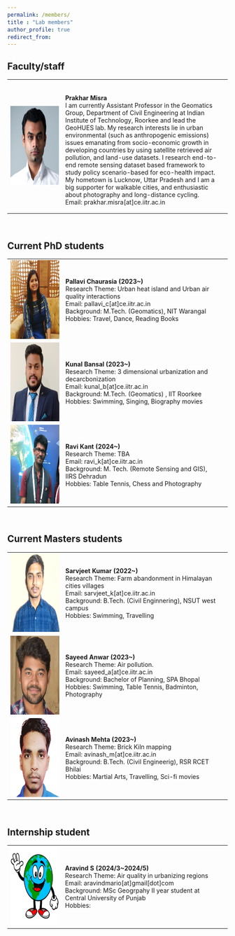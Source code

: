 ```yaml
---
permalink: /members/
title : "Lab members"
author_profile: true
redirect_from: 
---
```


## Faculty/staff 

 <!-- Faculty/staff  -->
<p class="textsectionheader2"> </p>
<table width="100%">
   <tbody>
      <tr>
         <td width="26%"><img src="../images/profile-HeadshotLarge.png" alt="Prakhar Misra" width="180" height="180" class="papericon"></td>
         <td width="74%"><p class="papertext"><strong><br>          
         Prakhar Misra</strong><br>
         I am currently Assistant Professor in the Geomatics Group, Department of Civil Engineering at Indian Institute of Technology, Roorkee and lead the GeoHUES lab. My research interests lie in urban environmental (such as anthropogenic emissions) issues emanating from socio-economic growth in developing countries by using satellite retrieved air pollution, and land-use datasets. I research end-to-end remote sensing dataset based framework to study policy scenario-based for eco-health impact. <br> 
         My hometown is Lucknow, Uttar Pradesh and I am a big supporter for walkable cities, and enthusiastic about photography and long-distance cycling. <br> 
         Email:  <span class="email">prakhar.misra[at]ce.iitr.ac.in</span> <br>         
         </p></td>
         <td></td>
      </tr>
   </tbody>
</table> 
<br>



## Current PhD students
 <!-- PhD Student  -->
<p class="textsectionheader2"> </p>
<table width="100%">
   <tbody>
      <tr>
         <td width="26%"><img src="../images/members/Pallavi.jpeg" width="180" height="180" class="papericon"></td>
         <td width="74%"><p class="papertext"><strong>
         Pallavi Chaurasia (2023~)</strong><br>
         Research Theme: Urban heat island and Urban air quality interactions <br>
         Email: pallavi_c[at]ce.iitr.ac.in <br>
         Background: M.Tech. (Geomatics),  NIT Warangal <br>
         Hobbies: Travel, Dance, Reading Books </p></td>
         <!---  papers published
         <a href="./document/Mapping PM2.5 in Indian cities handout.pdf">[Paper]</a>   
         -->
      </tr>
      <tr>
         <td width="26%"><img src="../images/members/Kunal.jpg" width="180" height="180" class="papericon"></td>
         <td width="74%"><p class="papertext"><strong>
         Kunal Bansal (2023~)</strong><br>
         Research Theme: 3 dimensional urbanization and decarcbonization  <br>
         Email: kunal_b[at]ce.iitr.ac.in <br>
         Background: M.Tech. (Geomatics) , IIT Roorkee<br>
         Hobbies: Swimming, Singing, Biography movies  </p></td>
      </tr>
      <tr>
         <td width="26%"><img src="../images/members/Ravikant.jpg" width="180" height="180" class="papericon"></td>
         <td width="74%"><p class="papertext"><strong>
         Ravi Kant (2024~)</strong><br>
         Research Theme: TBA  <br>
         Email: ravi_k[at]ce.iitr.ac.in <br>
         Background: M. Tech. (Remote Sensing and GIS), IIRS Dehradun <br>
         Hobbies: Table Tennis, Chess and Photography </p></td>
         <td></td>
      </tr>
   </tbody>
</table> 
<br>


## Current Masters students
 <!-- Master Student  -->
<p class="textsectionheader2"> </p>
<table width="100%">
   <tbody>
      <tr>
         <td width="26%"><img src="../images/members/Sarvjeet.jpg" width="180" height="180" class="papericon"></td>
         <td width="74%"><p class="papertext"><strong>
         Sarvjeet Kumar (2022~)</strong><br>
         Research Theme: Farm abandonment in Himalayan cities villages  <br>
         Email: sarvjeet_k[at]ce.iitr.ac.in <br>
         Background: B.Tech. (Civil Enginnering), NSUT west campus <br>
         Hobbies: Swimming, Travelling </p></td>
      </tr>
      <tr>
         <td width="26%"><img src="../images/members/Sayeed.jpg" width="180" height="180" class="papericon"></td>
         <td width="74%"><p class="papertext"><strong>
         Sayeed Anwar (2023~)</strong><br>
         Research Theme: Air pollution.  <br>
         Email: sayeed_a[at]ce.iitr.ac.in <br>
         Background: Bachelor of Planning, SPA Bhopal <br>
         Hobbies: Swimming, Table Tennis, Badminton, Photography </p></td>
      </tr>
      <tr>
         <td width="26%"><img src="../images/members/Avinash.jpg" width="180" height="180" class="papericon"></td>
         <td width="74%"><p class="papertext"><strong>
         Avinash Mehta (2023~)</strong><br>
         Research Theme: Brick Kiln mapping  <br>
         Email: avinash_m[at]ce.iitr.ac.in <br>
         Background: B.Tech. (Civil Engineerig), RSR RCET Bhilai <br>
         Hobbies: Martial Arts, Travelling, Sci-fi movies </p></td>
         </p></td>
         <td></td>
      </tr>
   </tbody>
</table> 
<br>


## Internship student
 <!-- Intenship Student  -->
<p class="textsectionheader2"> </p>
<table width="100%">
   <tbody>
      <tr>
         <td width="26%"><img src="../images/members/noImage.jpg" width="180" height="180" class="papericon"></td>
         <td width="74%"><p class="papertext"><strong>
         Aravind S (2024/3~2024/5)</strong><br>
         Research Theme: Air quality in urbanizing regions  <br>
         Email: aravindmario[at]gmail[dot]com <br>
         Background: MSc Geogrpahy II year student at Central University of Punjab <br>
         Hobbies:  </p></td>
         </p></td>
         <td></td>
      </tr>
   </tbody>
</table> 
<br>


<!---
* Sumesh T.A., jointly with Prof. Phalguni Gupta <i>Open Seminar Done</i>
* Prem Raj, jointly with Prof. Behera
-->

<!---
## List of current Master's students
* Niharika Ahuja
* Aman Deep Singh
* Harikrishnan Balagopal
* Saisha
* Sidharth Singla
* Sumit Kumar
* Gunjan Govind Kolhapure
* Sristi Jaiswal
* Nitish Mangesh Kalan
* Abhimanyu
* Nikhil Ghantudiya
* Hemant Parihar
* Deepankar Srivastava
* Parul Kapoor
-->

<!---
## List of completed PhD students
* Arshad Jamal, jointly with Prof. K.S. Venkatesh and Dr. Deepti Deodhare
   * Thesis Title: <i>Recognizing Activities Under Domain Shift</i>
   * PhD Thesis: submitted for review August 2019
   * PhD Thesis: Defended 18th January 2020
* Badri Patro
   * Thesis Title: <i>Towards Understanding Vision and Language Systems: Controllability, Uncertainty and Interpretability for VQA and VQG</i>
   * PhD Thesis: submitted for review December 2019
   * PhD Thesis: Defended 10th August 2020
* Pravendra Singh
   * Thesis Title: <i>Efficient Methods for Deep Learning</i>
   * PhD Thesis: submitted for review April 2020
   * PhD Thesis: Defended 4th November 2020
* Vinod Kumar Kurmi, jointly with Prof. K.S. Venkatesh
   * Thesis Title: <i> Understanding Transfer Learning between Domains and Tasks </i>
   * PhD Thesis: submitted for review: July 2020
   * PhD Thesis: Defended 6th December 2020
* Pratik Mazumder, jointly with Dr. Piyush Rai
* B.V. Raghav
* Ravindra Yadav, jointly with Prof. Rajesh Hegde
-->


<!---
## List of completed Master's students
* Kalyanasundaram, Karthick
   * Thesis Title: <i>Active Learning for Visual Object Recognition</i>
   * Graduation Year - 2015
* Mahmood Mohammad
   * Thesis Title: <i>Novel Methods for Image Inpainting</i>
   * Graduation Year 2015
* Rahul Arora, guided jointly with Dr. Adrien Bousseau
   * Thesis Title: <i>Exploring Design Space by Interpolating between Multiple Sketches</i>
   * Graduation Year 2015
* Sachin Kumar Yadav
   * Thesis Title <i> Understanding actions and genres in videos</i>
   * Graduation Year 2015
* Chandra Prakash
   * Thesis Title: <i> Computing disparity from stereo image pair</i>
   * Graduation Year 2015
* Subhabrata Debnath
   * Thesis Title: <i> Robust detection in presence of hard examples</i>
   * Graduation Year 2015
* Anjan Banerjee
   * Thesis Title: <i>Self Learning for Object Detection</i>
   * Graduation Year 2015
* Subhashish Saha
   * Thesis Title: <i>Bangla Text Segmentation in Wild</i>
   * Graduation Year 2015
* Ritesh Jha, jointly with Dr. Subhajit Roy
   * Thesis Title: <i>Inferring long frequent program paths from partial information</i>
   * Graduation Year 2015
* Nikhil Kumar, jointly with Prof. K.S. Venkatesh
   * Thesis Title: <i>Regularity Flow Inspired Target Tracking in FLIR Imagery</i>
   * Graduation Year 2015
* Guddu Kumar
   * Thesis Title: <i>CUDA based approach for computing disparity from stereo image pair</i>
   * Graduation Year 2015
* Nikhil Jamdade, jointly with Prof. Manindra Agrawal
   * Thesis Title: <i>DrawN: An Interactive System for Freehand Sketching and Sketch Based Retrieval of 3D Object</i>
   * Graduation Year 2015
* Adarsh Chauhan
   * Thesis Title: <i> Active Transfer Learning for Image Recognition using ConvNets</i>
   * Graduation Year - 2016
* Ayush Mittal
   * Thesis Title: <i>Domain Adaptation in the Wild</i>
   * Graduation Year - 2016
* Samrath Patidar 
   * Thesis Title: <i>Subspace Based Adaptation of Detectors for Video</i>
   * Graduation Year - 2016
* Yeshi Dolma
   * Thesis Title: <i>Using Gaussian Processes to Improve Zero-Shot Learning with Relative Attributes</i>
   * Graduation Year - 2016
* Vinit Tiwari, jointly with Prof. Amitabha Mukerjee
   * Thesis Title: <i>Exploring Pose Manifold and its evaluation in synthetic robotic pose and real world human pose</i>
   * Graduation Year - 2016
* Sharin K.G. 
   * Thesis Title: <i>Discovering Mid-Level Visual Sub Categories</i>
   * Graduation Year - 2016
* Rajat Kumar Verma
   * Thesis Title: <i>Improvement of Depth Map Using Segmentation and Occlusion Inpainting</i>
   * Graduation Year - 2016
* Ishan Darolia
   * Thesis Title: <i>Automated Relighting of Sketches</i>
   * Graduation Year - 2016
* Unnat Jain
   * Thesis Title: <i>Supervised Hashing for Robust Visual Place Recogniton</i>
   * Graduation Year - 2016
* Arpit Jangid, jointly with Prof. K.S. Venkatesh
   * Thesis Title: <i>Visual odometry based hyperlapse creation</i>
   * Graduation Year - 2016
* Rahul Sankhwar, jointly with Prof. K.S. Venkatesh
   * Thesis Title: <i>Visual Hull Reconstruction in Surveillance Videos</i>
   * Graduation Year - 2016
* Soumya Roy
   * Thesis Title: <i>Active learning for object detection using Structured SVM</i>
   * Graduation Year - 2016
* Devendra Mandan
   * Thesis Title: <i>Image Popularity Prediction in Social Media using Convolutional Neural Networks</i>
   * Graduation Year - 2016
* Aishwarya Jadhav, jointly with Prof. K.S. Venkatesh
   * Thsis Title: <i>Deep Face Recognition In Scarce Data Scenario</i>
   * Graduation Year - 2016
* Chirag Kataria
   * Thesis Title: <i>Localized Instance Retrieval Of Clothing Items</i>
   * Graduation Year - 2017
* Shishir Mathur
   * Thesis Title: <i>Lip movement Synthesis from Text</i>
   * Graduation Year 2017
* Samik Some
   * Thesis Title: <i>A Tag-based Approach to Video Captioning</i>
   * Graduation Year 2017
* Prabuddha Chakraborty
   * Thesis Title: <i>Coarse Pose Estimation Using Deep Learning Without Manual Supervision</i>
   * Graduation Year 2017
* Kundan Kumar, jointly with Prof. Yoshua Bengio
   * Thesis Tile: <i>Learning Long Term Structure in Auto-regressive Models</i>
   * Graduation Year 2017
* Vamsi Krishna Donthu
   * Thesis Title: <i>Reconstruction for One Shot Face Recognition</i>
   * Graduation Year 2017
* Debjeet Majumdar
   * Thesis Title: <i>Unsupervised Domain Adaptation of Deep Object Detectors</i>
   * Graduation Year 2017
* Ayushman Sisodiya
   * Thesis Title: <i>Spatio-Temporal Attention For Video Description</i>
   * Graduation Year 2017
* Raunak Shamnani
   * Thesis Title: <i>Image Caption Using Emotion Ratings From Facebook Data</i>
   * Graduation Year 2017
* Rohit Gupta
   * Thesis Title: <i>Video description by learning to detect visual tags</i>
   * Graduation Year 2017
* Soumik Dasgupta
   * Thesis Title: <i>Dynamic Attention Networks for Task Oriented Language Grounding</i>
   * Graduation Year 2018
* Utkarsh Chauhan 
   * Thesis Title: <i>Unsupervised Domain Adaptation using Adversarial Learning	Chauhan</i>
   * Graduation Year 2018
* Vishak Prasad C,
   * Thesis Title: <i>Learning Feature Disentanglement Using InfoVAE</i>
   * Graduation Year 2018
* Subhadip Nandi
   * Thesis Title: <i>Adversarial Tracking</i>
   * Graduation Year 2018
* Aditi Patil
   * Thesis Title: <i>Visual Representation Learning using Self-Supervision and Adversarial Networks</i>
   * Graduation Year 2018
* Sneha Kola
   * Thesis Title: <i>Visual Search and Virtual Try-on For E-Commerce</i>
   * Graduation Year 2018
* Akanksha Gupta
   * Thesis Title: <i>Diverse Caption Generation and Comparative Study of Caption Generation</i>
   * Graduation Year 2018
* Ankita Bishnu
   * Thesis Title: <i>Semi Supervised Grounding of Phrases in Images</i>
   * Graduation Year 2018
* Ravi Teja Palepu
   * Thesis Title: <i>Unsupervised Multimodal Representation Learning</i>
   * Graduation Year 2018
* Rajat
   * Thesis Title: <i>Active Learning for Multi-Label Classification using WSL Models</i>
   * Graduation Year 2019
* Shubham Jain, jointly with Dr. Ketan Rajawat
   * Thesis Title: <i>Decision-Based Object Tracking using Generic Object Tracker and Detector</i>
   * Graduation Year 2019
* Aadil Hayat
   * Thesis Title: <i>Towards Diversified Reinforcement Learning</i>
   * Graduation Year 2019
* Vivek Gupta
   * Thesis Title: <i>VQuAD: Pursuing Diagnostic for Video Question Answering</i>
   * Graduation Year 2019
* Sanket Gandhi 
   * Thesis Title: <i>Uncertainty Estimation For Medical Image Segmentation</i>
   * Graduation Year 2019
* Abhishek Joshi 
   * Thesis Title: <i>Abnormal Activity Detection in Videos</i>
   * Graduation Year 2019
* Blessen George
   * Thesis Title: <i>Probabilistic Generative Adversarial Modelling</i>
   * Graduation Year 2019
* Prateek Samaiya
   * Thesis Title: <i>Autonomous drone navigation with collision avoidance using reinforcement learning</i>
   * Graduation Year 2019
* Agrim Bansal
   * Thesis Title: <i>Learning Cooperative and Competitive Skills in Multi-Agent Reinforcement Learning using Self-Play</i>
   * Graduation Year 2019
* Asim Unmesh
   * Thesis Title: <i>Active Learning for Image Classification</i>
   * Graduation Year 2019
-->